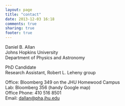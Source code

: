 ```yaml
---
layout: page
title: "contact"
date: 2013-12-03 16:18
comments: true
sharing: true
footer: true
---
```

Daniel B. Allan  
Johns Hopkins University  
Department of Physics and Astronomy  
 
PhD Candidate  
Research Assistant, Robert L. Leheny group  

Office: Bloomberg 349 on the JHU Homewood Campus  
Lab: Bloomberg 356 (handy Google map)  
Office Phone: 410 516 8501  
Email: dallan@pha.jhu.edu  
